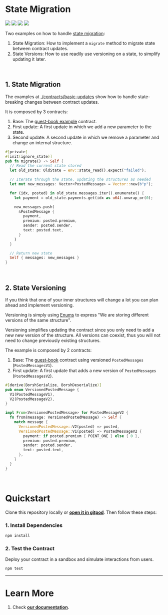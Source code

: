 # State Migration
[![](https://img.shields.io/badge/⋈%20Examples-Intermediate-orange)](https://docs.near.org/tutorials/welcome)
[![](https://img.shields.io/badge/Contract-rust-red)](https://docs.near.org/develop/contracts/anatomy)
[![](https://img.shields.io/badge/Frontend-None-gray)](https://docs.near.org/develop/integrate/frontend)
[![](https://img.shields.io/badge/Testing-passing-green)](https://docs.near.org/develop/integrate/frontend)


Two examples on how to handle [state migration](https://docs.near.org/develop/upgrade/migration):
1. State Migration: How to implement a `migrate` method to migrate state between contract updates.
2. State Versions: How to use readily use versioning on a state, to simplify updating it later.

<br />

## 1. State Migration
The examples at [./contracts/basic-updates](./contracts/basic-updates) show how to handle state-breaking changes
between contract updates.

It is composed by 3 contracts:
1. Base: The [guest-book example](https://github.com/near-examples/guest-book-rust) contract.
2. First update: A first update in which we add a new parameter to the state.
2. Second update: A second update in which we remove a parameter and change an internal structure.

```rust
#[private]
#[init(ignore_state)]
pub fn migrate() -> Self {
  // Read the current state stored
  let old_state: OldState = env::state_read().expect("failed");

  // Iterate through the state, updating the structures as needed
  let mut new_messages: Vector<PostedMessage> = Vector::new(b"p");

  for (idx, posted) in old_state.messages.iter().enumerate() {
    let payment = old_state.payments.get(idx as u64).unwrap_or(0);

    new_messages.push(
      &PostedMessage {
        payment,
        premium: posted.premium,
        sender: posted.sender,
        text: posted.text,
      }
    )
  }

  // Return new state
  Self { messages: new_messages }
}
```

<br />

## 2. State Versioning
If you think that one of your inner structures will change a lot you can plan ahead and implement versioning.

Versioning is simply using [Enums](https://doc.rust-lang.org/book/ch06-01-defining-an-enum.html) to express
"We are storing different versions of the same structure".

Versioning simplifies updating the contract since you only need to add a new new version of the structure.
All versions can coexist, thus you will not need to change previously existing structures. 

The example is composed by 2 contracts:
1. Base: The [guest-book](https://github.com/near-examples/guest-book-rust) contract using versioned `PostedMessages` (`PostedMessagesV1`).
2. First update: A first update that adds a new version of `PostedMessages` (`PostedMessagesV2`).

```rust
#[derive(BorshSerialize, BorshDeserialize)]
pub enum VersionedPostedMessage {
  V1(PostedMessageV1),
  V2(PostedMessageV2),
}

impl From<VersionedPostedMessage> for PostedMessageV2 {
  fn from(message: VersionedPostedMessage) -> Self {
    match message {
      VersionedPostedMessage::V2(posted) => posted,
      VersionedPostedMessage::V1(posted) => PostedMessageV2 {
        payment: if posted.premium { POINT_ONE } else { 0 },
        premium: posted.premium,
        sender: posted.sender,
        text: posted.text,
      },
    }
  }
}
```

<br />

# Quickstart

Clone this repository locally or [**open it in gitpod**](https://gitpod.io/#/github.com/near-examples/multiple-cross-contract-calls). Then follow these steps:

### 1. Install Dependencies
```bash
npm install
```

### 2. Test the Contract
Deploy your contract in a sandbox and simulate interactions from users.

```bash
npm test
```

---

# Learn More
1. Check [**our documentation**](https://docs.near.org/develop/welcome).
